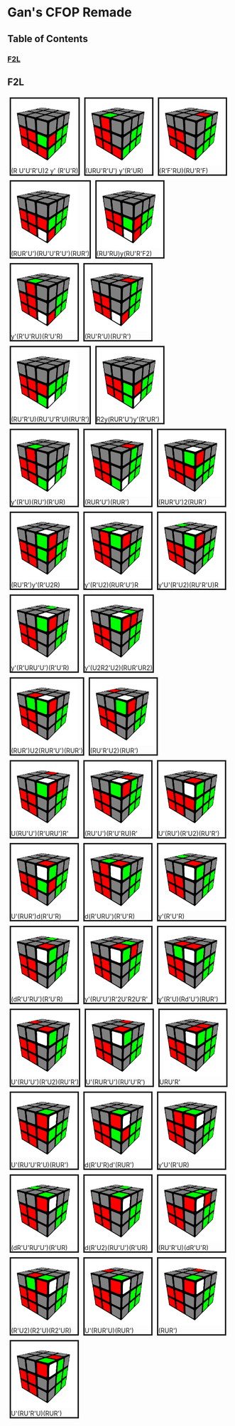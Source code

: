 # Gan's CFOP Remade

## Table of  Contents
### [F2L](#F2L)  

## F2L

<div style = "display: flex; flex-wrap: wrap;" >

<div style = "margin:5px; border-style: solid;">
<img src="images/f2l_1.png" width="150" >
<br/>(R U'U'R'U)2 y' (R'U'R)
</div>

<div style = "margin:5px; border-style: solid;">
<img src="images/f2l_2.png" width="150">
<br/>(URU'R'U') y'(R'UR)
</div>

<div style = "margin:5px; border-style: solid;">
<img src="images/f2l_3.png" width="150">
<br/>(R'F'RU)(RU'R'F)
</div>

<div style = "margin:5px; border-style: solid;">
<img src="images/f2l_4.png" width="150">
<br/>(RUR'U')(RU'U'R'U')(RUR')
</div>

<div style = "margin:5px; border-style: solid;">
<img src="images/f2l_5.png" width="150">
<br/>(RU'RU)y(RU'R'F2)
</div>

<div style = "margin:5px; border-style: solid;">
<img src="images/f2l_6.png" width="150">
<br/>y'(R'U'RU)(R'U'R)
</div>

<div style = "margin:5px; border-style: solid;">
<img src="images/f2l_7.png" width="150">
<br/>(RU'R'U)(RU'R')
</div>

<div style = "margin:5px; border-style: solid;">
<img src="images/f2l_8.png" width="150">
<br/>(RU'R'U)(RU'U'R'U)(RU'R')
</div>

<div style = "margin:5px; border-style: solid;">
<img src="images/f2l_9.png" width="150">
<br/>R2y(RUR'U')y'(R'UR')
</div>

<div style = "margin:5px; border-style: solid;">
<img src="images/f2l_10.png" width="150">
<br/>y'(R'U)(RU')(R'UR)
</div>

<div style = "margin:5px; border-style: solid;">
<img src="images/f2l_11.png" width="150">
<br/>(RUR'U')(RUR')
</div>

<div style = "margin:5px; border-style: solid;">
<img src="images/f2l_12.png" width="150">
<br/>(RUR'U')2(RUR')
</div>

<div style = "margin:5px; border-style: solid;">
<img src="images/f2l_13.png" width="150">
<br/>(RU'R')y'(R'U2R)
</div>

<div style = "margin:5px; border-style: solid;">
<img src="images/f2l_14.png" width="150">
<br/>y'(R'U2)(RUR'U')R
</div>

<div style = "margin:5px; border-style: solid;">
<img src="images/f2l_15.png" width="150">
<br/>y'U'(R'U2)(RU'R'U)R
</div>

<div style = "margin:5px; border-style: solid;">
<img src="images/f2l_16.png" width="150">
<br/>y'(R'URU'U')(R'U'R)
</div>

<div style = "margin:5px; border-style: solid;">
<img src="images/f2l_17.png" width="150">
<br/>y'(U2R2'U2)(RUR'UR2)
</div>

<div style = "margin:5px; border-style: solid;">
<img src="images/f2l_18.png" width="150">
<br/>(RUR')U2(RUR'U')(RUR')
</div>

<div style = "margin:5px; border-style: solid;">
<img src="images/f2l_19.png" width="150">
<br/>(RU'R'U2)(RUR')
</div>

<div style = "margin:5px; border-style: solid;">
<img src="images/f2l_20.png" width="150">
<br/>U(RU'U')(R'URU')R'
</div>

<div style = "margin:5px; border-style: solid;">
<img src="images/f2l_21.png" width="150">
<br/>(RU'U')(R'U'RU)R'
</div>

<div style = "margin:5px; border-style: solid;">
<img src="images/f2l_22.png" width="150">
<br/>U'(RU')(R'U2)(RU'R')
</div>

<div style = "margin:5px; border-style: solid;">
<img src="images/f2l_23.png" width="150">
<br/>U'(RUR')d(R'U'R)
</div>

<div style = "margin:5px; border-style: solid;">
<img src="images/f2l_24.png" width="150">
<br/>d(R'URU')(R'U'R)
</div>

<div style = "margin:5px; border-style: solid;">
<img src="images/f2l_25.png" width="150">
<br/>y'(R'U'R)
</div>

<div style = "margin:5px; border-style: solid;">
<img src="images/f2l_26.png" width="150">
<br/>(dR'U'RU')(R'U'R)
</div>

<div style = "margin:5px; border-style: solid;">
<img src="images/f2l_27.png" width="150">
<br/>y'(RU'U')R'2U'R2U'R'
</div>

<div style = "margin:5px; border-style: solid;">
<img src="images/f2l_28.png" width="150">
<br/>y'(R'U)(Rd'U')(RUR')
</div>

<div style = "margin:5px; border-style: solid;">
<img src="images/f2l_29.png" width="150">
<br/>U'(RU'U')(R'U2)(RU'R')
</div>

<div style = "margin:5px; border-style: solid;">
<img src="images/f2l_30.png" width="150">
<br/>U'(RUR'U')(RU'U'R')
</div>

<div style = "margin:5px; border-style: solid;">
<img src="images/f2l_31.png" width="150">
<br/>URU'R'
</div>

<div style = "margin:5px; border-style: solid;">
<img src="images/f2l_32.png" width="150">
<br/>U'(RU'U'R'U)(RUR')
</div>

<div style = "margin:5px; border-style: solid;">
<img src="images/f2l_33.png" width="150">
<br/>d(R'U'R)d'(RUR')
</div>

<div style = "margin:5px; border-style: solid;">
<img src="images/f2l_34.png" width="150">
<br/>y'U'(R'UR)
</div>

<div style = "margin:5px; border-style: solid;">
<img src="images/f2l_35.png" width="150">
<br/>(dR'U'RU'U')(R'UR)
</div>

<div style = "margin:5px; border-style: solid;">
<img src="images/f2l_36.png" width="150">
<br/>d(R'U2)(RU'U')(R'UR)
</div>

<div style = "margin:5px; border-style: solid;">
<img src="images/f2l_37.png" width="150">
<br/>(RU'R'U)(dR'U'R)
</div>

<div style = "margin:5px; border-style: solid;">
<img src="images/f2l_38.png" width="150">
<br/>(R'U2)(R2'U)(R2'UR)
</div>

<div style = "margin:5px; border-style: solid;">
<img src="images/f2l_39.png" width="150">
<br/>U'(RUR'U)(RUR')
</div>

<div style = "margin:5px; border-style: solid;">
<img src="images/f2l_40.png" width="150">
<br/>(RUR')
</div>

<div style = "margin:5px; border-style: solid;">
<img src="images/f2l_41.png" width="150">
<br/>U'(RU'R'U)(RUR')
</div>

</div>